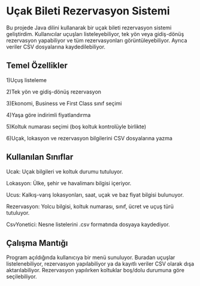 # Uçak Bileti Rezervasyon Sistemi
Bu projede Java dilini kullanarak bir uçak bileti rezervasyon sistemi geliştirdim. Kullanıcılar uçuşları listeleyebiliyor, tek yön veya gidiş-dönüş rezervasyon yapabiliyor ve tüm rezervasyonları görüntüleyebiliyor. Ayrıca veriler CSV dosyalarına kaydedilebiliyor.

## Temel Özellikler
1)Uçuş listeleme

2)Tek yön ve gidiş-dönüş rezervasyon

3)Ekonomi, Business ve First Class sınıf seçimi

4)Yaşa göre indirimli fiyatlandırma

5)Koltuk numarası seçimi (boş koltuk kontrolüyle birlikte)

6)Uçak, lokasyon ve rezervasyon bilgilerini CSV dosyalarına yazma

## Kullanılan Sınıflar
Ucak: Uçak bilgileri ve koltuk durumu tutuluyor.

Lokasyon: Ülke, şehir ve havalimanı bilgisi içeriyor.

Ucus: Kalkış-varış lokasyonları, saat, uçak ve baz fiyat bilgisi bulunuyor.

Rezervasyon: Yolcu bilgisi, koltuk numarası, sınıf, ücret ve uçuş türü tutuluyor.

CsvYonetici: Nesne listelerini .csv formatında dosyaya kaydediyor.

## Çalışma Mantığı
Program açıldığında kullanıcıya bir menü sunuluyor. Buradan uçuşlar listelenebiliyor, rezervasyon yapılabiliyor ya da kayıtlı veriler CSV olarak dışa aktarılabiliyor. Rezervasyon yapılırken koltuklar boş/dolu durumuna göre seçilebiliyor.
